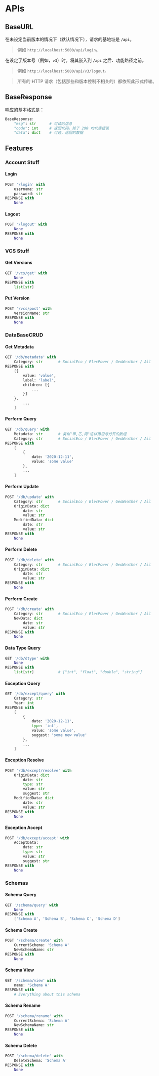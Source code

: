 # APIs

## BaseURL

在未设定当前版本的情况下（默认情况下），请求的基地址是 `/api`。

> 例如 `http://localhost:5000/api/login`。

在设定了版本号（例如，`v3`）时，将其嵌入到 `/api` 之后、功能路径之前。

> 例如 `http://localhost:5000/api/v3/logout`。

> 所有的 HTTP 请求（包括那些和版本控制不相关的）都依照此形式传输。

## BaseResponse

响应的基本格式是：

```python
BaseResponse:
    "msg": str 		# 可读的信息
    "code": int		# 返回代码。除了 200 均代表错误
    "data": dict	# 可选，返回的数据
```

## Features

### Account Stuff

#### Login

```python
POST '/login' with
    username: str
    password: str
RESPONSE with
	None
```

#### Logout

```python
POST '/logout' with
    None
RESPONSE with
	None
```

### VCS Stuff

#### Get Versions

```python
GET '/vcs/get' with
    None
RESPONSE with
	list[str]
```

#### Put Version

```python
POST '/vcs/post' with
    VersionName: str
RESPONSE with
	None
```

### DataBaseCRUD

#### Get Metadata

```python
GET '/db/metadata' with
	Category: str		# SocialEco / ElecPower / GeoWeather / All
RESPONSE with
	[{
        value: 'value',
        label: 'label',
        children: [{
            ...
        }]
    },
        ...
    ]
```

#### Perform Query

```python
GET '/db/query' with
	Metadata: str		# 类似"甲,乙,丙"这样用逗号分开的数组
    Category: str		# SocialEco / ElecPower / GeoWeather / All
RESPONSE with
	[
        {
            date: '2020-12-11',
        	value: 'some value'
        },
        ...
    ]
```

#### Perform Update

```python
POST '/db/update' with
	Category: str		# SocialEco / ElecPower / GeoWeather / All
	OriginData: dict
        date: str
        value: str
    ModifiedData: dict
        date: str
        value: str
RESPONSE with
	None
```

#### Perform Delete

```python
POST '/db/delete' with
	Category: str		# SocialEco / ElecPower / GeoWeather / All
	OriginData: dict
        date: str
        value: str
RESPONSE with
	None
```

#### Perform Create

```python
POST '/db/create' with
	Category: str		# SocialEco / ElecPower / GeoWeather / All
	NewData: dict
        date: str
        value: str
RESPONSE with
	None
```

#### Data Type Query

```python
GET '/db/dtype' with
	None
RESPONSE with
	list[str]			# ["int", "float", "double", "string"]
```

#### Exception Query

```python
GET '/db/except/query' with
	Category: str
    Year: int
RESPONSE with
	[
        {
            date: '2020-12-11',
            type: 'int',
        	value: 'some value',
            suggest: 'some new value'
        },
        ...
    ]
```

#### Exception Resolve

```python
POST '/db/except/resolve' with
	OriginData: dict
        date: str
        type: str
        value: str
        suggest: str
    ModifiedData: dict
        date: str
        value: str
RESPONSE with
	None
```

#### Exception Accept

```python
POST '/db/except/accept' with
	AcceptData:
        date: str
        type: str
        value: str
        suggest: str
RESPONSE with
	None
```

### Schemas

#### Schema Query

```python
GET '/schema/query' with
	None
RESPONSE with
    ['Schema A', 'Schema B', 'Schema C', 'Schema D']
```

#### Schema Create

```python
POST '/schema/create' with
	CurrentSchema: 'Schema A'
    NewSchemaName: str
RESPONSE with
	None
```

#### Schema View

```python
GET '/schema/view' with
    name: 'Schema A'
RESPONSE with
	# Everything about this schema
```

#### Schema Rename

```python
POST '/schema/rename' with
	CurrentSchema: 'Schema A'
    NewSchemaName: str
RESPONSE with
	None
```

#### Schema Delete

```python
POST '/schema/delete' with
	DeleteSchema: 'Schema A'
RESPONSE with
	None
```

